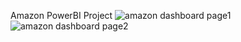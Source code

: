 Amazon PowerBI Project
![amazon dashboard page1](https://github.com/user-attachments/assets/1b953dcf-2818-427c-aeeb-23e50b84f441)
![amazon dashboard page2](https://github.com/user-attachments/assets/e8b6ecd9-c691-4bf8-ab3c-2d235b2b0d54)
